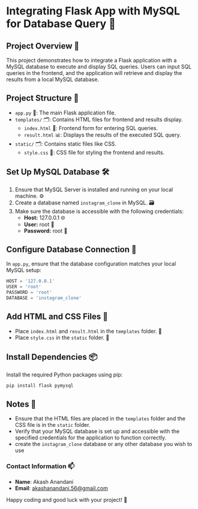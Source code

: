 # Integrating Flask App with MySQL for Database Query 🚀

## Project Overview 🌟

This project demonstrates how to integrate a Flask application with a MySQL database to execute and display SQL queries. Users can input SQL queries in the frontend, and the application will retrieve and display the results from a local MySQL database.

## Project Structure 📁

- `app.py` 🐍: The main Flask application file.
- `templates/` 🗂️: Contains HTML files for frontend and results display.
  - `index.html` 📝: Frontend form for entering SQL queries.
  - `result.html` 📊: Displays the results of the executed SQL query.
- `static/` 🗂️: Contains static files like CSS.
  - `style.css` 🎨: CSS file for styling the frontend and results.

## Set Up MySQL Database 🛠️

1. Ensure that MySQL Server is installed and running on your local machine. ⚙️
2. Create a database named `instagram_clone` in MySQL. 🗃️
3. Make sure the database is accessible with the following credentials:
   - **Host:** 127.0.0.1 🌐
   - **User:** root 🔑
   - **Password:** root 🔑

## Configure Database Connection 🔧

In `app.py`, ensure that the database configuration matches your local MySQL setup:

```python
HOST = '127.0.0.1'
USER = 'root'
PASSWORD = 'root'
DATABASE = 'instagram_clone' 
``` 
## Add HTML and CSS Files 📄

- Place `index.html` and `result.html` in the `templates` folder. 📂
- Place `style.css` in the `static` folder. 📂

## Install Dependencies 📦

Install the required Python packages using pip:

```bash
pip install flask pymysql
```

## Notes 📝

- Ensure that the HTML files are placed in the `templates` folder and the CSS file is in the `static` folder.
- Verify that your MySQL database is set up and accessible with the specified credentials for the application to function correctly.
- create the `instagram_clone` database or any other database you wish to use

### Contact Information 📫

- **Name**: Akash Anandani
- **Email**: akashanandani.56@gmail.com

Happy coding and good luck with your project! 🎉
